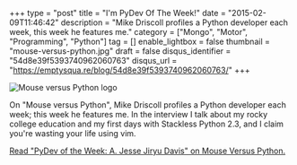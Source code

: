 +++
type = "post"
title = "I'm PyDev Of The Week!"
date = "2015-02-09T11:46:42"
description = "Mike Driscoll profiles a Python developer each week, this week he features me."
category = ["Mongo", "Motor", "Programming", "Python"]
tag = []
enable_lightbox = false
thumbnail = "mouse-versus-python.jpg"
draft = false
disqus_identifier = "54d8e39f5393740962060763"
disqus_url = "https://emptysqua.re/blog/54d8e39f5393740962060763/"
+++

<p><img style="display:block; margin-left:auto; margin-right:auto;" src="mouse-versus-python.jpg" alt="Mouse versus Python logo" title="Mouse versus Python logo" /></p>
<p>On "Mouse versus Python", Mike Driscoll profiles a Python developer each week; this week he features me. In the interview I talk about my rocky college education and my first days with Stackless Python 2.3, and I claim you're wasting your life using vim.</p>
<p><a href="http://www.blog.pythonlibrary.org/2015/02/09/pydev-of-the-week-a-jesse-jiryu-davis/">Read "PyDev of the Week: A. Jesse Jiryu Davis" on Mouse Versus Python.</a></p>
